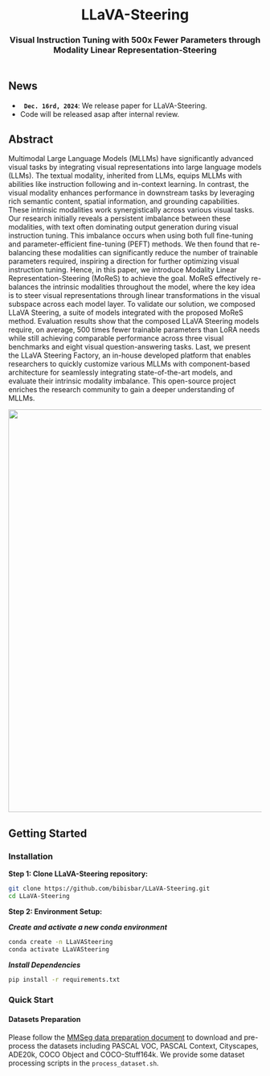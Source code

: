 <div align="center">
<h1>LLaVA-Steering </h1>
<h3>Visual Instruction Tuning with 500x Fewer Parameters through Modality Linear Representation-Steering</h3>
<div>
    <h4 align="center">
        <a href=''><img src=''></a>
    </h4>
</div>
</div>

## News
* **` Dec. 16rd, 2024`**: We release paper for LLaVA-Steering.
* Code will be released asap after internal review.

## Abstract
Multimodal Large Language Models (MLLMs) have significantly advanced visual tasks by integrating visual representations into large language models (LLMs). The textual modality, inherited from LLMs, equips MLLMs with abilities like instruction following and in-context learning. In contrast, the visual modality enhances performance in downstream tasks by leveraging rich semantic content, spatial information, and grounding capabilities. These intrinsic modalities work synergistically across various visual tasks.
Our research initially reveals a persistent imbalance between these modalities, with text often dominating output generation during visual instruction tuning. This imbalance occurs when using both full fine-tuning and parameter-efficient fine-tuning (PEFT) methods. We then found that re-balancing these modalities can significantly reduce the number of trainable parameters required, inspiring a direction for further optimizing visual instruction tuning. Hence, in this paper, we introduce Modality Linear Representation-Steering (MoReS) to achieve the goal. MoReS effectively re-balances the intrinsic modalities throughout the model, where the key idea is to steer visual representations through linear transformations in the visual subspace across each model layer. 
To validate our solution, we composed LLaVA Steering, a suite of models integrated with the proposed MoReS method. Evaluation results show that the composed LLaVA Steering models require, on average, 500 times fewer trainable parameters than LoRA needs while still achieving comparable performance across three visual benchmarks and eight visual question-answering tasks.
Last, we present the LLaVA Steering Factory, an in-house developed platform that enables researchers to quickly customize various MLLMs with component-based architecture for seamlessly integrating state-of-the-art models, and evaluate their intrinsic modality imbalance. This open-source project enriches the research community to gain a deeper understanding of MLLMs.
<p align="center">
  <img src="Topics/LLaVA-Steering/figs/modelarch.pdf" width="800" />
</p>

## Getting Started
### Installation

**Step 1: Clone LLaVA-Steering repository:**

```bash
git clone https://github.com/bibisbar/LLaVA-Steering.git
cd LLaVA-Steering
```

**Step 2: Environment Setup:**

***Create and activate a new conda environment***

```bash
conda create -n LLaVASteering
conda activate LLaVASteering
```

***Install Dependencies***


```bash
pip install -r requirements.txt
```


### Quick Start

#### Datasets Preparation

Please follow the [MMSeg data preparation document](https://github.com/open-mmlab/mmsegmentation/blob/main/docs/en/user_guides/2_dataset_prepare.md) to download and pre-process the datasets including PASCAL VOC, PASCAL Context, Cityscapes, ADE20k, COCO Object and COCO-Stuff164k.
We provide some dataset processing scripts in the `process_dataset.sh`.